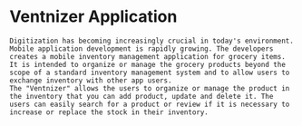 # Ventnizer Application

	Digitization has becoming increasingly crucial in today's environment. Mobile application development is rapidly growing. The developers creates a mobile inventory management application for grocery items. It is intended to organize or manage the grocery products beyond the scope of a standard inventory management system and to allow users to exchange inventory with other app users.
	The "Ventnizer" allows the users to organize or manage the product in the inventory that you can add product, update and delete it. The users can easily search for a product or review if it is necessary to increase or replace the stock in their inventory. 
